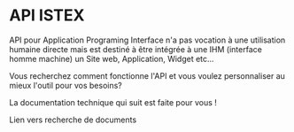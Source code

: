 # API ISTEX

API pour Application Programing Interface n'a pas vocation à une utilisation humaine directe mais est destiné à être intégrée à une IHM \(interface homme machine\) un  Site web, Application, Widget etc...

Vous recherchez comment fonctionne l'API et vous voulez personnaliser au mieux l'outil pour vos besoins? 

 La documentation technique qui suit est faite pour vous !

Lien vers recherche de documents


